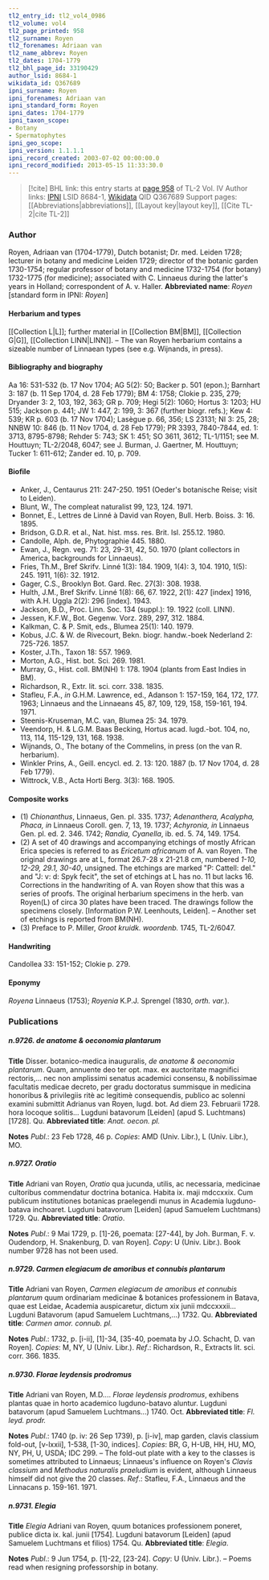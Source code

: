 ```yaml
---
tl2_entry_id: tl2_vol4_0986
tl2_volume: vol4
tl2_page_printed: 958
tl2_surname: Royen
tl2_forenames: Adriaan van
tl2_name_abbrev: Royen
tl2_dates: 1704-1779
tl2_bhl_page_id: 33190429
author_lsid: 8684-1
wikidata_id: Q367689
ipni_surname: Royen
ipni_forenames: Adriaan van
ipni_standard_form: Royen
ipni_dates: 1704-1779
ipni_taxon_scope: 
- Botany
- Spermatophytes
ipni_geo_scope: 
ipni_version: 1.1.1.1
ipni_record_created: 2003-07-02 00:00:00.0
ipni_record_modified: 2013-05-15 11:33:30.0
---
```


> [!cite] BHL link: this entry starts at [page 958](https://www.biodiversitylibrary.org/page/33190429) of TL-2 Vol. IV
> Author links: [IPNI](https://www.ipni.org/a/8684-1) LSID 8684-1, [Wikidata](https://www.wikidata.org/wiki/Q367689) QID Q367689
> Support pages: [[Abbreviations|abbreviations]], [[Layout key|layout key]], [[Cite TL-2|cite TL-2]]

### Author

Royen, Adriaan van (1704-1779), Dutch botanist; Dr. med. Leiden 1728; lecturer in botany and medicine Leiden 1729; director of the botanic garden 1730-1754; regular professor of botany and medicine 1732-1754 (for botany) 1732-1775 (for medicine); associated with C. Linnaeus during the latter's years in Holland; correspondent of A. v. Haller. 
**Abbreviated name**: *Royen* \[standard form in IPNI: *Royen*\]

#### Herbarium and types

[[Collection L|L]]; further material in [[Collection BM|BM]], [[Collection G|G]], [[Collection LINN|LINN]]. – The van Royen herbarium contains a sizeable number of Linnaean types (see e.g. Wijnands, in press).

#### Bibliography and biography

Aa 16: 531-532 (b. 17 Nov 1704; AG 5(2): 50; Backer p. 501 (epon.); Barnhart 3: 187 (b. 11 Sep 1704, d. 28 Feb 1779); BM 4: 1758; Clokie p. 235, 279; Dryander 3: 2, 103, 192, 363; GR p. 709; Hegi 5(2): 1060; Hortus 3: 1203; HU 515; Jackson p. 441; JW 1: 447, 2: 199, 3: 367 (further biogr. refs.); Kew 4: 539; KR p. 603 (b. 17 Nov 1704); Lasègue p. 66, 356; LS 23131; NI 3: 25, 28; NNBW 10: 846 (b. 11 Nov 1704, d. 28 Feb 1779); PR 3393, 7840-7844, ed. 1: 3713, 8795-8798; Rehder 5: 743; SK 1: 451; SO 3611, 3612; TL-1/1151; see M. Houttuyn; TL-2/2048, 6047; see J. Burman, J. Gaertner, M. Houttuyn; Tucker 1: 611-612; Zander ed. 10, p. 709.

#### Biofile

- Anker, J., Centaurus 211: 247-250. 1951 (Oeder's botanische Reise; visit to Leiden).
- Blunt, W., The compleat naturalist 99, 123, 124. 1971.
- Bonnet, E., Lettres de Linné à David van Royen, Bull. Herb. Boiss. 3: 16. 1895.
- Bridson, G.D.R. et al., Nat. hist. mss. res. Brit. Isl. 255.12. 1980.
- Candolle, Alph. de, Phytographie 445. 1880.
- Ewan, J., Regn. veg. 71: 23, 29-31, 42, 50. 1970 (plant collectors in America, backgrounds for Linnaeus).
- Fries, Th.M., Bref Skrifv. Linné 1(3): 184. 1909, 1(4): 3, 104. 1910, 1(5): 245. 1911, 1(6): 32. 1912.
- Gager, C.S., Brooklyn Bot. Gard. Rec. 27(3): 308. 1938.
- Hulth, J.M., Bref Skrifv. Linné 1(8): 66, 67. 1922, 2(1): 427 \[index\] 1916, with A.H. Uggla 2(2): 296 \[index\]. 1943.
- Jackson, B.D., Proc. Linn. Soc. 134 (suppl.): 19. 1922 (coll. LINN).
- Jessen, K.F.W., Bot. Gegenw. Vorz. 289, 297, 312. 1884.
- Kalkman, C. & P. Smit, eds., Blumea 25(1): 140. 1979.
- Kobus, J.C. & W. de Rivecourt, Bekn. biogr. handw.-boek Nederland 2: 725-726. 1857.
- Koster, J.Th., Taxon 18: 557. 1969.
- Morton, A.G., Hist. bot. Sci. 269. 1981.
- Murray, G., Hist. coll. BM(NH) 1: 178. 1904 (plants from East Indies in BM).
- Richardson, R., Extr. lit. sci. corr. 338. 1835.
- Stafleu, F.A., *in* G.H.M. Lawrence, ed., Adanson 1: 157-159, 164, 172, 177. 1963; Linnaeus and the Linnaeans 45, 87, 109, 129, 158, 159-161, 194. 1971.
- Steenis-Kruseman, M.C. van, Blumea 25: 34. 1979.
- Veendorp, H. & L.G.M. Baas Becking, Hortus acad. lugd.-bot. 104, no, 113, 114, 115-129, 131, 168. 1938.
- Wijnands, O., The botany of the Commelins, in press (on the van R. herbarium).
- Winkler Prins, A., Geill. encycl. ed. 2. 13: 120. 1887 (b. 17 Nov 1704, d. 28 Feb 1779).
- Wittrock, V.B., Acta Horti Berg. 3(3): 168. 1905.

#### Composite works

- (1) *Chionanthus*, Linnaeus, Gen. pl. 335. 1737; *Adenanthera, Acalypha, Phaca, in* Linnaeus Coroll. gen. 7, 13, 19. 1737; *Achyronia, in* Linnaeus Gen. pl. ed. 2. 346. 1742; *Randia, Cyanella*, ib. ed. 5. 74, 149. 1754.
- (2) A set of 40 drawings and accompanying etchings of mostly African Erica species is referred to as *Ericetum africanum* of A. van Royen. The original drawings are at L, format 26.7-28 x 21-21.8 cm, numbered *1-10, 12-29, 29.1, 30-40*, unsigned. The etchings are marked "P: Cattell: del." and "J: v: d: Spyk fecit", the set of etchings at L has no. 11 but lacks 16. Corrections in the handwriting of A. van Royen show that this was a series of proofs. The original herbarium specimens in the herb. van Royen(L) of circa 30 plates have been traced. The drawings follow the specimens closely. \[Information P.W. Leenhouts, Leiden\]. – Another set of etchings is reported from BM(NH).
- (3) Preface to P. Miller, *Groot kruidk. woordenb.* 1745, TL-2/6047.

#### Handwriting

Candollea 33: 151-152; Clokie p. 279.

#### Eponymy

*Royena* Linnaeus (1753); *Royenia* K.P.J. Sprengel (1830, *orth. var.*).

### Publications

##### n.9726. de anatome & oeconomia plantarum

**Title**
Disser. botanico-medica inauguralis, *de anatome & oeconomia plantarum*. Quam, annuente deo ter opt. max. ex auctoritate magnifici rectoris,... nec non amplissimi senatus academici consensu, & nobilissimae facultatis medicae decreto, per gradu doctoratus summisque in medicina honoribus & privilegiis ritè ac legitimè consequendis, publico ac solenni examini submittit Adrianus van Royen, lugd. bot. Ad diem 23. Februarii 1728. hora locoque solitis... Lugduni batavorum \[Leiden\] (apud S. Luchtmans) \[1728\]. Qu.
**Abbreviated title**: *Anat. oecon. pl.*

**Notes**
*Publ*.: 23 Feb 1728, 46 p. *Copies*: AMD (Univ. Libr.), L (Univ. Libr.), MO.

##### n.9727. Oratio

**Title**
Adriani van Royen, *Oratio* qua jucunda, utilis, ac necessaria, medicinae cultoribus commendatur doctrina botanica. Habita ix. maji mdccxxix. Cum publicum institutiones botanicas praelegendi munus in Academia lugduno-batava inchoaret. Lugduni batavorum \[Leiden\] (apud Samuelem Luchtmans) 1729. Qu.
**Abbreviated title**: *Oratio*.

**Notes**
*Publ*.: 9 Mai 1729, p. \[1\]-26, poemata: \[27-44\], by Joh. Burman, F. v. Oudendorp, H. Snakenburg, D. van Royen\]. *Copy*: U (Univ. Libr.).
Book number 9728 has not been used.

##### n.9729. Carmen elegiacum de amoribus et connubis plantarum

**Title**
Adriani van Royen, *Carmen elegiacum de amoribus et connubis plantarum* quum ordinariam medicinae & botanices professionem in Batava, quae est Leidae, Academia auspicaretur, dictum xix junii mdccxxxii... Lugduni Batavorum (apud Samuelem Luchtmans,...) 1732. Qu.
**Abbreviated title**: *Carmen amor. connub. pl.*

**Notes**
*Publ*.: 1732, p. \[i-ii\], \[1\]-34, \[35-40, poemata by J.O. Schacht, D. van Royen\]. *Copies*: M, NY, U (Univ. Libr.).
*Ref*.: Richardson, R., Extracts lit. sci. corr. 366. 1835.

##### n.9730. Florae leydensis prodromus

**Title**
Adriani van Royen, M.D.... *Florae leydensis prodromus*, exhibens plantas quae in horto academico lugduno-batavo aluntur. Lugduni batavorum (apud Samuelem Luchtmans...) 1740. Oct.
**Abbreviated title**: *Fl. leyd. prodr.*

**Notes**
*Publ*.: 1740 (p. iv: 26 Sep 1739), p. \[i-iv\], map garden, clavis classium fold-out, \[v-lxxii\], 1-538, \[1-30, indices\]. *Copies*: BR, G, H-UB, HH, HU, MO, NY, PH, U, USDA; IDC 299. – The fold-out plate with a key to the classes is sometimes attributed to Linnaeus; Linnaeus's influence on Royen's *Clavis classium* and *Methodus naturalis praeludium* is evident, although Linnaeus himself did not give the 20 classes.
*Ref*.: Stafleu, F.A., Linnaeus and the Linnacans p. 159-161. 1971.

##### n.9731. Elegia

**Title**
*Elegia* Adriani van Royen, quum botanices professionem poneret, publice dicta ix. kal. junii \[1754\]. Lugduni batavorum \[Leiden\] (apud Samuelem Luchtmans et filios) 1754. Qu.
**Abbreviated title**: *Elegia*.

**Notes**
*Publ*.: 9 Jun 1754, p. \[1\]-22, \[23-24\]. *Copy*: U (Univ. Libr.). – Poems read when resigning professorship in botany.


